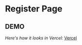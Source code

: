 # Register Page 

## DEMO

 *Here's how it looks in Vercel:* [Vercel](https://login-app-vert.vercel.app/) 